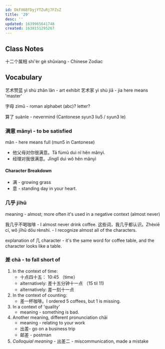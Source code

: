 ```yaml
---
id: DkFX6BfDyjYTZuRj7FZsZ
title: '29'
desc: ''
updated: 1639965641748
created: 1638151295267
---
```


## Class Notes

十二个属相 shí'èr gè shǔxiang - Chinese Zodiac

## Vocabulary

艺术赞蓝 yì shù zhǎn lǎn -  art exhibit
艺术家  yì shù jiā - jia here means 'master'

字母 zìmǔ - roman alphabet (abc)? letter?

算了 suànle - nevermind (Cantonese syun3 liu5 / syun3 le)

### 满意 mǎnyì - to be satisfied
mǎn - here means full (mun5 in Cantonese)

- 他父母对你很满意。Tā fùmǔ duì nǐ hěn mǎnyì.
- 经理对我很满意。Jīnglǐ duì wǒ hěn mǎnyì

#### Character Breakdown
- 满 - growing grass
- 意 - standing day in your heart.

### 几乎 jīhū
meaning - almost; more often it's used in a negative context (almost never)

我几乎不喝咖啡 - I almost never drink coffee.
这些词，我几乎都认识。Zhèxiē cí, wǒ jīhū dōu rènshi. - I recognize almost all of the characters.

explanation of 几 character - it's the same word for coffee table, and the character looks like a table.

### 差 chà - to fall short of 

1. In the context of time: 
    - 十点四十五： 10:45 （time）
    - alternatively: 差十五分钟十一点 （15 til 11)
    - alternatively: 差一刻十一点
1. In the context of counting:
    - 差一杯咖啡。I ordered 5 coffees, but 1 is missing.
1. In a context of 'quality'
    - meaning - something is bad.
1. Another meaning, different pronunciation chāi 
    - meaning - relating to your work
    - 出差- go on a business trip
    - 邮差 - postman
1. _Colloquial meaning_ - 出差二 - miscommunication, made a mistake

